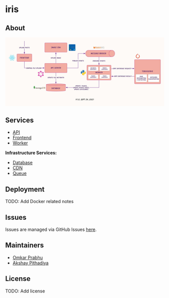 # iris

## About
![Iris Architecture](images/iris.jpeg)

## Services
- [API](api/README.md)
- [Frontend](frontend/README.md)
- [Worker](worker/README.md)

**Infrastructure Services:**  
- [Database](https://www.mongodb.com)
- [CDN](http://github.com/chrislusf/seaweedfs)
- [Queue](https://www.rabbitmq.com)

## Deployment
TODO: Add Docker related notes

## Issues
Issues are managed via GitHub Issues [here](https://github.com/prabhuomkar/iris/issues).

## Maintainers
- [Omkar Prabhu](https://github.com/prabhuomkar)
- [Akshay Pithadiya](https://github.com/akshaypithadiya)

## License
TODO: Add license
